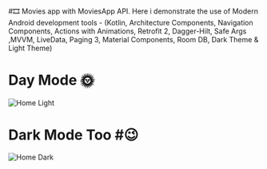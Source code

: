 #🎞 Movies app with MoviesApp API. Here i demonstrate the use of Modern Android 
development tools - (Kotlin, Architecture Components,
Navigation Components,
Actions with Animations, Retrofit 2,
Dagger-Hilt, Safe Args ,MVVM,
LiveData, Paging 3,
Material Components, Room DB,
Dark Theme & Light Theme)

# Day Mode 🌞

![Home Light](https://user-images.githubusercontent.com/25154589/119812745-18b29d80-bf06-11eb-9742-f7a4067707ec.png)

# Dark Mode Too #😉

![Home Dark](https://user-images.githubusercontent.com/25154589/119813053-73e49000-bf06-11eb-972c-ce15d42f7896.png)

